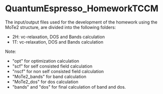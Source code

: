 # QuantumEspresso_HomeworkTCCM
The input/output files used for the development of the homework using the MoTe2 structure, are divided into the following folders:
- 2H: vc-relaxation, DOS and Bands calculation
- 1T: vc-relaxation, DOS and Bands calculation
  
Note:
- "opt" for optimization calculation
- "scf" for self consisted field calculation
- "nscf" for non self consisted field calculation
- "MoTe2_bands" for band calculation
- "MoTe2_dos" for dos calculation
- "bands" and "dos" for final calculation of band and dos. 
